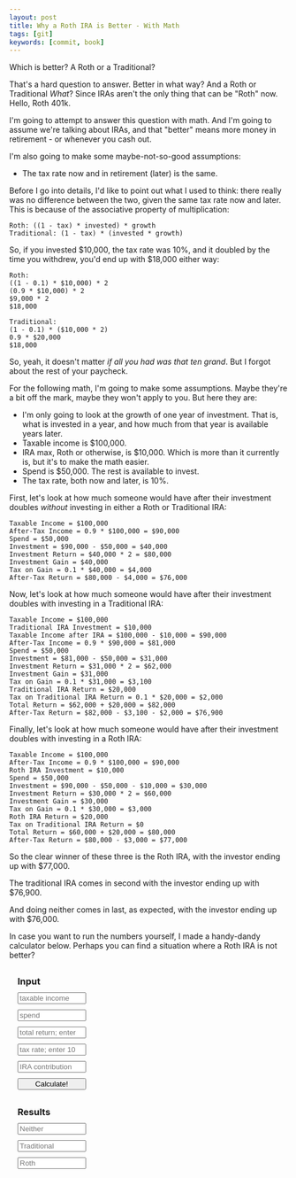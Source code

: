 ```yaml
---
layout: post
title: Why a Roth IRA is Better - With Math
tags: [git]
keywords: [commit, book]
---
```


Which is better? A Roth or a Traditional?

That's a hard question to answer. Better in what way? And a Roth or Traditional *What*? Since IRAs aren't the only thing that can be "Roth" now. Hello, Roth 401k.

I'm going to attempt to answer this question with math. And I'm going to assume we're talking about IRAs, and that "better" means more money in retirement - or whenever you cash out.

I'm also going to make some maybe-not-so-good assumptions:

* The tax rate now and in retirement (later) is the same.

Before I go into details, I'd like to point out what I used to think: there really was no difference between the two, given the same tax rate now and later. This is because of the associative property of multiplication:

    Roth: ((1 - tax) * invested) * growth
    Traditional: (1 - tax) * (invested * growth)

So, if you invested $10,000, the tax rate was 10%, and it doubled by the time you withdrew, you'd end up with $18,000 either way:

    Roth:
    ((1 - 0.1) * $10,000) * 2
    (0.9 * $10,000) * 2
    $9,000 * 2
    $18,000

    Traditional:
    (1 - 0.1) * ($10,000 * 2)
    0.9 * $20,000
    $18,000

So, yeah, it doesn't matter *if all you had was that ten grand*. But I forgot about the rest of your paycheck.

For the following math, I'm going to make some assumptions. Maybe they're a bit off the mark, maybe they won't apply to you. But here they are:

* I'm only going to look at the growth of one year of investment. That is, what is invested in a year, and how much from that year is available years later.
* Taxable income is $100,000.
* IRA max, Roth or otherwise, is $10,000. Which is more than it currently is, but it's to make the math easier.
* Spend is $50,000. The rest is available to invest.
* The tax rate, both now and later, is 10%.

First, let's look at how much someone would have after their investment doubles *without* investing in either a Roth or Traditional IRA:

    Taxable Income = $100,000
    After-Tax Income = 0.9 * $100,000 = $90,000
    Spend = $50,000
    Investment = $90,000 - $50,000 = $40,000
    Investment Return = $40,000 * 2 = $80,000
    Investment Gain = $40,000
    Tax on Gain = 0.1 * $40,000 = $4,000
    After-Tax Return = $80,000 - $4,000 = $76,000

Now, let's look at how much someone would have after their investment doubles with investing in a Traditional IRA:

    Taxable Income = $100,000
    Traditional IRA Investment = $10,000
    Taxable Income after IRA = $100,000 - $10,000 = $90,000
    After-Tax Income = 0.9 * $90,000 = $81,000
    Spend = $50,000
    Investment = $81,000 - $50,000 = $31,000
    Investment Return = $31,000 * 2 = $62,000
    Investment Gain = $31,000
    Tax on Gain = 0.1 * $31,000 = $3,100
    Traditional IRA Return = $20,000
    Tax on Traditional IRA Return = 0.1 * $20,000 = $2,000
    Total Return = $62,000 + $20,000 = $82,000
    After-Tax Return = $82,000 - $3,100 - $2,000 = $76,900

Finally, let's look at how much someone would have after their investment doubles with investing in a Roth IRA:

    Taxable Income = $100,000
    After-Tax Income = 0.9 * $100,000 = $90,000
    Roth IRA Investment = $10,000
    Spend = $50,000
    Investment = $90,000 - $50,000 - $10,000 = $30,000
    Investment Return = $30,000 * 2 = $60,000
    Investment Gain = $30,000
    Tax on Gain = 0.1 * $30,000 = $3,000
    Roth IRA Return = $20,000
    Tax on Traditional IRA Return = $0
    Total Return = $60,000 + $20,000 = $80,000
    After-Tax Return = $80,000 - $3,000 = $77,000

So the clear winner of these three is the Roth IRA, with the investor ending up with $77,000.

The traditional IRA comes in second with the investor ending up with $76,900.

And doing neither comes in last, as expected, with the investor ending up with $76,000.

In case you want to run the numbers yourself, I made a handy-dandy calculator below. Perhaps you can find a situation where a Roth IRA is not better?

<div class="calculator">
<h3>Input</h3>
<input id="taxableIncome" min="0" type="number" placeholder="taxable income" title="taxable income">
<input id="spend" min="0" type="number" placeholder="spend" title="spend">
<input id="rate" min="0" type="number" placeholder="total return; enter 10 for 10%" title="total return">
<input id="tax" min="0" type="number" placeholder="tax rate; enter 10 for 10%" title="tax rate">
<input id="ira" min="0" type="ira" placeholder="IRA contribution" title="IRA contribution">
<button id="calculate">Calculate!</button>
</div>

<div class="calculator">
<h3>Results</h3>
<input id="neither" placeholder="Neither" readonly>
<input id="traditional" placeholder="Traditional" readonly>
<input id="roth" placeholder="Roth" readonly>
</div>

<style>
.calculator {
    padding: 5px;
}

.calculator * {
    width: 25%;
    display: block;
    margin: 10px;
}
</style>

<script>
let getValue = id => {
    let input = document.getElementById(id);
    return new Number(input.value);
};

let setValue = (id, value) => {
    let input = document.getElementById(id);
    let money = value.toLocaleString(undefined, { style: 'currency', currency: 'USD', maximumFractionDigits: 0 });
    let type = id.at(0).toUpperCase() + id.slice(1);
    input.value = `${type} ${money}`;
};

let button = document.getElementById('calculate');

button.onclick = () => {
    let taxableIncome = getValue('taxableIncome');
    let spend = getValue('spend');
    let rate = 1 + getValue('rate') / 100;
    let tax = getValue('tax') / 100;
    let ira = getValue('ira');
    
    setValue('neither', neither(taxableIncome, spend, rate, tax));
    setValue('traditional', traditional(taxableIncome, spend, rate, tax, ira));
    setValue('roth', roth(taxableIncome, spend, rate, tax, ira));
};

let roth = (taxableIncome, spend, rate, tax, ira) => {
    let afterTaxIncome = (1 - tax) * taxableIncome;
    let investment = afterTaxIncome - spend - ira;
    let investmentReturn = investment * rate;
    let gain = investmentReturn - investment;
    let taxOnGain = gain * tax;
    let iraReturn = ira * rate;
    let totalReturn = investmentReturn + iraReturn;
    return totalReturn - taxOnGain;
};

let traditional = (taxableIncome, spend, rate, tax, ira) => {
    let taxableIncomeAfterIra = taxableIncome - ira;
    let afterTaxIncome = (1 - tax) * taxableIncomeAfterIra;
    let investment = afterTaxIncome - spend;
    let investmentReturn = investment * rate;
    let gain = investmentReturn - investment;
    let taxOnGain = gain * tax;
    let iraReturn = ira * rate;
    let taxOnIraReturn = iraReturn * tax;
    let totalReturn = investmentReturn + iraReturn;
    return totalReturn - taxOnGain - taxOnIraReturn;
};

let neither = (taxableIncome, spend, rate, tax) => {
    let afterTaxIncome = (1 - tax) * taxableIncome;
    let investment = afterTaxIncome - spend;
    let investmentReturn = investment * rate;
    let gain = investmentReturn - investment;
    let taxOnGain = gain * tax;
    return investmentReturn - taxOnGain;
};
</script>